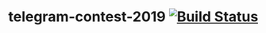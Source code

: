 # telegram-contest-2019 [![Build Status](https://travis-ci.com/Saionaro/telegram-contest-2019.svg?branch=master)](https://travis-ci.com/Saionaro/telegram-contest-2019)
